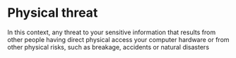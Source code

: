 [Title]: # (Physical threat<)
[Order]: # (91)

# Physical threat

In this context, any threat to your sensitive information that results from other people having direct physical access your computer hardware or from other physical risks, such as breakage, accidents or natural disasters